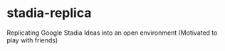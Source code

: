 # stadia-replica
Replicating Google Stadia Ideas into an open environment (Motivated to play with friends)
